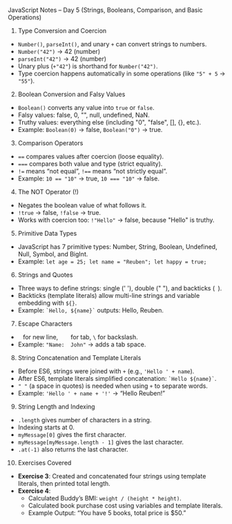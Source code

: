 JavaScript Notes – Day 5 (Strings, Booleans, Comparison, and Basic Operations)

1. Type Conversion and Coercion

- `Number()`, `parseInt()`, and unary `+` can convert strings to numbers.
- `Number("42")` → 42 (number)
- `parseInt("42")` → 42 (number)
- Unary plus (`+"42"`) is shorthand for `Number("42")`.
- Type coercion happens automatically in some operations (like `"5" + 5` → `"55"`).

2. Boolean Conversion and Falsy Values

- `Boolean()` converts any value into `true` or `false`.
- Falsy values: false, 0, "", null, undefined, NaN.
- Truthy values: everything else (including "0", "false", [], {}, etc.).
- Example: `Boolean(0)` → false, `Boolean("0")` → true.

3. Comparison Operators

- `==` compares values after coercion (loose equality).
- `===` compares both value and type (strict equality).
- `!=` means “not equal”, `!==` means “not strictly equal”.
- Example: `10 == "10"` → true, `10 === "10"` → false.

4. The NOT Operator (!)

- Negates the boolean value of what follows it.
- `!true` → false, `!false` → true.
- Works with coercion too: `!"Hello"` → false, because "Hello" is truthy.

5. Primitive Data Types

- JavaScript has 7 primitive types: Number, String, Boolean, Undefined, Null, Symbol, and BigInt.
- Example: `let age = 25; let name = "Reuben"; let happy = true;`

6. Strings and Quotes

- Three ways to define strings: single (' '), double (" "), and backticks (` `).
- Backticks (template literals) allow multi-line strings and variable embedding with `${}`.
- Example: `` `Hello, ${name}` `` outputs: Hello, Reuben.

7. Escape Characters

- `
` for new line, `	` for tab, `\` for backslash.
- Example: `"Name:	John"` → adds a tab space.

8. String Concatenation and Template Literals

- Before ES6, strings were joined with `+` (e.g., `'Hello ' + name`).
- After ES6, template literals simplified concatenation: `` `Hello ${name}` ``.
- `" "` (a space in quotes) is needed when using `+` to separate words.
- Example: `'Hello ' + name + '!'` → “Hello Reuben!”

9. String Length and Indexing

- `.length` gives number of characters in a string.
- Indexing starts at 0.
- `myMessage[0]` gives the first character.
- `myMessage[myMessage.length - 1]` gives the last character.
- `.at(-1)` also returns the last character.

10. Exercises Covered

- **Exercise 3**: Created and concatenated four strings using template literals, then printed total length.
- **Exercise 4**:
  - Calculated Buddy’s BMI: `weight / (height * height)`.
  - Calculated book purchase cost using variables and template literals.
  - Example Output: “You have 5 books, total price is $50.”
